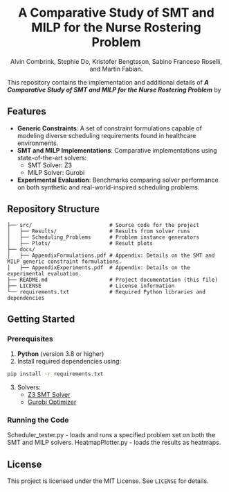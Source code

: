 <h1 align="center">A Comparative Study of SMT and MILP for the Nurse Rostering Problem</h1>

<p align="center">
  Alvin Combrink, Stephie Do, Kristofer Bengtsson, Sabino Franceso Roselli, and Martin Fabian.
</p>


This repository contains the implementation and additional details of 
_**A Comparative Study of SMT and MILP for the Nurse Rostering Problem**_ 
by



## Features

- **Generic Constraints**: A set of constraint formulations capable of modeling diverse scheduling requirements found in healthcare environments.
- **SMT and MILP Implementations**: Comparative implementations using state-of-the-art solvers:
    - SMT Solver: Z3
    - MILP Solver: Gurobi
- **Experimental Evaluation**: Benchmarks comparing solver performance on both synthetic and real-world-inspired scheduling problems.



## Repository Structure

```
├── src/                         # Source code for the project
│   ├── Results/                 # Results from solver runs
│   ├── Scheduling_Problems      # Problem instance generators
│   ├── Plots/                   # Result plots
├── docs/
│   ├── AppendixFormulations.pdf # Appendix: Details on the SMT and MILP generic constraint formulations.
│   ├── AppendixExperiments.pdf  # Appendix: Details on the experimental evaluation.
├── README.md                    # Project documentation (this file)
├── LICENSE                      # License information
└── requirements.txt             # Required Python libraries and dependencies
```



## Getting Started

### Prerequisites

1. **Python** (version 3.8 or higher)
2. Install required dependencies using:

```bash
pip install -r requirements.txt
```

3. Solvers:
    - [Z3 SMT Solver](https://github.com/Z3Prover/z3)
    - [Gurobi Optimizer](https://www.gurobi.com)

### Running the Code

Scheduler_tester.py - loads and runs a specified problem set on both the SMT and MILP solvers.
HeatmapPlotter.py - loads the results as heatmaps. 



## License

This project is licensed under the MIT License. See `LICENSE` for details.


